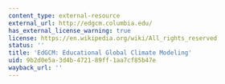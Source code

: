 ```yaml
---
content_type: external-resource
external_url: http://edgcm.columbia.edu/
has_external_license_warning: true
license: https://en.wikipedia.org/wiki/All_rights_reserved
status: ''
title: 'EdGCM: Educational Global Climate Modeling'
uid: 9b2d0e5a-3d4b-4721-89ff-1aa7cf85b47e
wayback_url: ''
---
```

